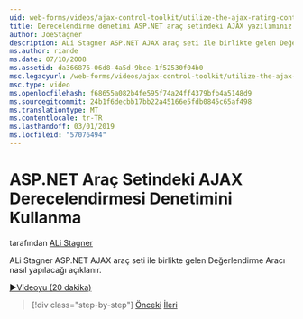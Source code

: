 ```yaml
---
uid: web-forms/videos/ajax-control-toolkit/utilize-the-ajax-rating-control-in-the-aspnet-toolkit
title: Derecelendirme denetimi ASP.NET araç setindeki AJAX yazılımınız | Microsoft Docs
author: JoeStagner
description: ALi Stagner ASP.NET AJAX araç seti ile birlikte gelen Değerlendirme Aracı nasıl yapılacağı açıklanır.
ms.author: riande
ms.date: 07/10/2008
ms.assetid: da366876-06d8-4a5d-9bce-1f52530f04b0
msc.legacyurl: /web-forms/videos/ajax-control-toolkit/utilize-the-ajax-rating-control-in-the-aspnet-toolkit
msc.type: video
ms.openlocfilehash: f68655a082b4fe595f74a24ff4379bfb4a5148d9
ms.sourcegitcommit: 24b1f6decbb17bb22a45166e5fdb0845c65af498
ms.translationtype: MT
ms.contentlocale: tr-TR
ms.lasthandoff: 03/01/2019
ms.locfileid: "57076494"
---
```

<a name="utilize-the-ajax-rating-control-in-the-aspnet-toolkit"></a>ASP.NET Araç Setindeki AJAX Derecelendirmesi Denetimini Kullanma
====================
tarafından [ALi Stagner](https://github.com/JoeStagner)

ALi Stagner ASP.NET AJAX araç seti ile birlikte gelen Değerlendirme Aracı nasıl yapılacağı açıklanır.

[&#9654;Videoyu (20 dakika)](https://channel9.msdn.com/Blogs/ASP-NET-Site-Videos/utilize-the-ajax-rating-control-in-the-aspnet-toolkit)

> [!div class="step-by-step"]
> [Önceki](how-do-i-the-ajax-toolkit-reorder-control.md)
> [İleri](control-extenders.md)
